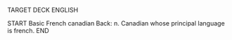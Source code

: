 TARGET DECK
ENGLISH

START
Basic
French canadian
Back: n. Canadian whose principal language is french.
END
